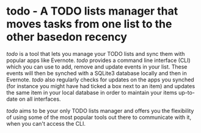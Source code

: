 # todo - A TODO lists manager that moves tasks from one list to the other basedon recency

*todo* is a tool that lets you manage your TODO lists and sync them with popular apps like Evernote. *todo* provides a command line interface (CLI) which you can use to add, remove and update events in your list. These events will then be synched with a SQLite3 database locally and then in Evernote. *todo* also regularly checks for updates on the apps you synched (for instance you might have had ticked a box next to an item) and updates the same item in your local database in order to maintain your items up-to-date on all interfaces. 

*todo* aims to be your only TODO lists manager and offers you the flexibility of using some of the most popular tools out there to communicate with it, when you can't access the CLI.
